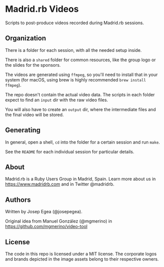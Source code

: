 # Madrid.rb Videos

Scripts to post-produce videos recorded during Madrid.rb sessions.

## Organization

There is a folder for each session, with all the needed setup inside.

There is also a `shared` folder for common resources, like the group
logo or the slides for the sponsors.

The videos are generated using `ffmpeg`, so you'll need to install
that in your system (for macOS, using brew is highly recommended `brew
install ffmpeg`).

The repo doesn't contain the actual video data. The scripts in each
folder expect to find an `input` dir with the raw video files.

You will also have to create an `output` dir, where the intermediate
files and the final video will be stored.

## Generating

In general, open a shell, `cd` into the folder for a certain session
and run `make`.

See the `README` for each individual session for particular details.

## About

Madrid.rb is a Ruby Users Group in Madrid, Spain. Learn more about us
in https://www.madridrb.com and in Twitter @madridrb.

## Authors

Written by Josep Egea (@josepegea).

Original idea from Manuel González (@mgmerino) in
https://github.com/mgmerino/video-tool

## License

The code in this repo is licensed under a MIT license. The corporate
logos and brands depicted in the image assets belong to their
respective owners.
